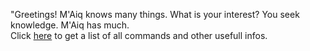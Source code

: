  "Greetings! M'Aiq knows many things. What is your interest? You seek knowledge. M'Aiq has much.    
 Click [here](https://github.com/Skullfox/maiq-the-liar-public/wiki) to get a list of all commands and other usefull infos. 
